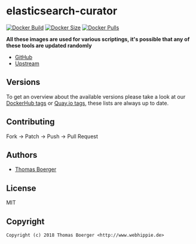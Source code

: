 # elasticsearch-curator

[![Docker Build](https://github.com/toolhippie/elasticsearch-curator/workflows/docker/badge.svg)](https://github.com/toolhippie/elasticsearch-curator/actions?query=workflow%3Adocker) [![Docker Size](https://img.shields.io/docker/image-size/toolhippie/elasticsearch-curator/latest)](https://hub.docker.com/r/toolhippie/elasticsearch-curator) [![Docker Pulls](https://img.shields.io/docker/pulls/toolhippie/elasticsearch-curator)](https://hub.docker.com/r/toolhippie/elasticsearch-curator)

**All these images are used for various scriptings, it's possible that any of these tools are updated randomly**

* [GitHub](https://github.com/toolhippie/elasticsearch-curator)
* [Upstream](https://github.com/elastic/curator)

## Versions

To get an overview about the available versions please take a look at our [DockerHub tags](https://hub.docker.com/r/toolhippie/elasticsearch-curator/tags/) or [Quay.io tags](https://quay.io/repository/toolhippie/elasticsearch-curator?tab=tags), these lists are always up to date.

## Contributing

Fork -> Patch -> Push -> Pull Request

## Authors

* [Thomas Boerger](https://github.com/tboerger)

## License

MIT

## Copyright

```
Copyright (c) 2018 Thomas Boerger <http://www.webhippie.de>
```
